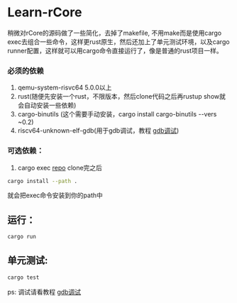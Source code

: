 
# Learn-rCore
稍微对rCore的源码做了一些简化，去掉了makefile, 不用make而是使用cargo exec去组合一些命令，这样更rust原生，然后还加上了单元测试环境，以及cargo runner配置，这样就可以用cargo命令直接运行了，像是普通的rust项目一样。

### 必须的依赖
1. qemu-system-risvc64 5.0.0以上
2. rust(随便先安装一个rust，不限版本，然后clone代码之后再rustup show就会自动安装一些依赖)
3. cargo-binutils (这个需要手动安装，cargo install cargo-binutils --vers ~0.2)
4. riscv64-unknown-elf-gdb(用于gdb调试，教程 [gdb调试](https://rcore-os.github.io/rCore-Tutorial-Book-v3/chapter0/5setup-devel-env.html#gdb))

### 可选依赖：
1. cargo exec [repo](https://github.com/dunmengjun/cargo-exec) clone完之后
```sh
cargo install --path .
```
就会把exec命令安装到你的path中

## 运行：
```sh
cargo run
```

## 单元测试:
```sh
cargo test
```

ps: 调试请看教程 [gdb调试](https://rcore-os.github.io/rCore-Tutorial-Book-v3/chapter0/5setup-devel-env.html#gdb)
